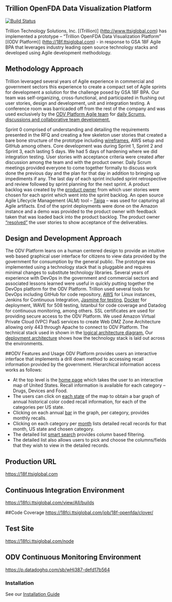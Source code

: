 ## Trillion OpenFDA Data Visualization Platform

[![Build Status](https://18fci.ttsiglobal.com/buildStatus/icon?job=18f-openfda)](https://18fci.ttsiglobal.com/me/my-views/view/All/job/18f-openfda/)

Trillion Technology Solutions, Inc. [(Trillion)] (http://www.ttsiglobal.com) has implemented a prototype – “Trillion OpenFDA Data Visualization Platform” [(ODV Platform)] (http://18f.ttsiglobal.com) - in response to GSA 18F Agile BPA that leverages industry leading open source technology stacks and developed using Agile development methodology.
## Methodology Approach
Trillion leveraged several years of Agile experience in commercial and government sectors this experience to create a compact set of Agile sprints for development a solution for the challenge posed by GSA 18F BPA.  Our team was self-organizing, cross-functional, and participated in flushing out user stories, design and development, unit and integration testing.  A conference room was barricaded off from the rest of the company and was used exclusively by the [ODV Platform Agile team](https://github.com/trillion1-repos/18f/blob/master/doc/DesignPoolEvidencetoQuestion%201.pdf) for [daily Scrums, discussions and collaborative team development.](https://github.com/trillion1-repos/18f/blob/master/doc/WorkingSessions.pdf)

Sprint 0 comprised of understanding and detailing the requirements presented in the RFQ and creating a few skeleton user stories that created a bare bone structure of the prototype including [wireframes](https://github.com/trillion1-repos/18f/blob/master/doc/18FWireframes.pdf), AWS setup and GitHub among others.  Core development was during Sprint 1, Sprint 2 and Sprint 3, each lasting 5 days. We had 5 days of hardening where we did integration testing. User stories with acceptance criteria were created after discussion among the team and with the product owner.  Daily Scrum meetings provided everyone to come together formally to discuss work done the previous day and the plan for that day in addition to bringing up impediments if any.  The last day of each sprint included sprint retrospective and review followed by sprint planning for the next sprint.  A product backlog was created by the [product owner](https://github.com/trillion1-repos/18f/blob/master/doc/DesignPoolEvindenceforQ7.PDF) from which user stories were chosen for each sprint which went into the sprint backlog.  An open source Agile Lifecycle Management (ALM) tool – [Taiga](https://github.com/trillion1-repos/18f/blob/master/doc/AgileArtifacts.pdf) – was used for capturing all Agile artifacts.  End of the sprint deployments were done on the Amazon instance and a demo was provided to the product owner with feedback taken that was loaded back into the product backlog.  The product owner [“resolved”](https://github.com/trillion1-repos/18f/blob/master/doc/GSA18FPrototypeIssues.pdf) the user stories to show acceptance of the deliverables.
## Design and Development Approach
The ODV Platform leans on a human centered design to provide an intuitive web based graphical user interface for citizens to view data provided by the government for consumption by the general public.  The prototype was implemented using a technology stack that is pluggable and requires minimal changes to substitute technology libraries.  Several years of experience with DevOps in the government and commercial sectors and associated lessons learned were useful in quickly putting together the DevOps platform for the ODV Platform.  Trillion used several tools for DevOps including GitHub for code repository, [AWS](https://github.com/trillion1-repos/18f/blob/master/doc/amazon.png) for Linux instances, Jenkins for Continuous Integration, [Jasmine for testing](https://github.com/trillion1-repos/18f/tree/master/app/test), [Docker](https://github.com/trillion1-repos/18f/blob/master/doc/docker.png) for deployment, WAVE for 508 testing, Istanbul for code coverage and Datadog for continuous monitoring, among others.
SSL certificates are used for providing secure access to the ODV Platform. We used Amazon Virtual Private Cloud (VPC) PaaS services to create Web DMZ Zone Architecture allowing only 443 through Apache to connect to ODV Platform.
The technical stack used in shown in the [logical architecture diagram.](https://github.com/trillion1-repos/18f/blob/master/doc/Architecture.png)
Our [deployment architecture](https://github.com/trillion1-repos/18f/blob/master/doc/Deployment.png) shows how the technology stack is laid out across the environments.

##ODV Features and Usage
ODV Platform provides users an interactive interface that implements a drill down method to accessing recall information provided by the government. Hierarchical information access works as follows:
* At the top level is the [home page](https://github.com/trillion1-repos/18f/blob/master/doc/18fHomePage.png) which takes the user to an interactive map of United States.  Recall information is available for each category – Drugs, Devices and Food.
* The users can click on [each state](https://github.com/trillion1-repos/18f/blob/master/doc/18fUSMap.png) of the map to obtain a bar graph of annual historical color coded recall information, for each of the categories per US state.
* Clicking on each annual [bar](https://github.com/trillion1-repos/18f/blob/master/doc/18fAnnualRecall.png) in the graph, per category, provides monthly recalls.
*	Clicking on each category per [month](https://github.com/trillion1-repos/18f/blob/master/doc/18fMonthlyRecall.png) lists detailed recall records for that month, US state and chosen category.
*	The detailed list [smart search](https://github.com/trillion1-repos/18f/blob/master/doc/18fListRecall.png) provides column based filtering.
* The detailed list also allows users to pick and choose the columns/fields that they wish to view in the detailed records.

## Production URL
https://18f.ttsiglobal.com

## Continuous Integration Environment  
https://18fci.ttsiglobal.com/view/All/builds

##Code Coverage
https://18fci.ttsiglobal.com/job/18f-openfda/clover/

## Test Site
https://18fci.ttsiglobal.com/node

## ODV Continuous Monitoring Environment
https://p.datadoghq.com/sb/wHi387-defd17b564

### Installation
See our [Installation Guide](INSTALL.md)

